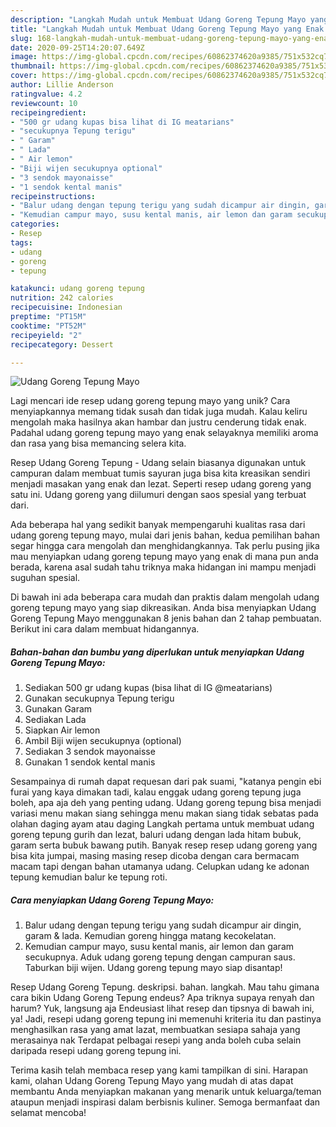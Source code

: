 ```yaml
---
description: "Langkah Mudah untuk Membuat Udang Goreng Tepung Mayo yang Enak Banget"
title: "Langkah Mudah untuk Membuat Udang Goreng Tepung Mayo yang Enak Banget"
slug: 168-langkah-mudah-untuk-membuat-udang-goreng-tepung-mayo-yang-enak-banget
date: 2020-09-25T14:20:07.649Z
image: https://img-global.cpcdn.com/recipes/60862374620a9385/751x532cq70/udang-goreng-tepung-mayo-foto-resep-utama.jpg
thumbnail: https://img-global.cpcdn.com/recipes/60862374620a9385/751x532cq70/udang-goreng-tepung-mayo-foto-resep-utama.jpg
cover: https://img-global.cpcdn.com/recipes/60862374620a9385/751x532cq70/udang-goreng-tepung-mayo-foto-resep-utama.jpg
author: Lillie Anderson
ratingvalue: 4.2
reviewcount: 10
recipeingredient:
- "500 gr udang kupas bisa lihat di IG meatarians"
- "secukupnya Tepung terigu"
- " Garam"
- " Lada"
- " Air lemon"
- "Biji wijen secukupnya optional"
- "3 sendok mayonaisse"
- "1 sendok kental manis"
recipeinstructions:
- "Balur udang dengan tepung terigu yang sudah dicampur air dingin, garam &amp; lada. Kemudian goreng hingga matang kecokelatan."
- "Kemudian campur mayo, susu kental manis, air lemon dan garam secukupnya. Aduk udang goreng tepung dengan campuran saus. Taburkan biji wijen. Udang goreng tepung mayo siap disantap!"
categories:
- Resep
tags:
- udang
- goreng
- tepung

katakunci: udang goreng tepung 
nutrition: 242 calories
recipecuisine: Indonesian
preptime: "PT15M"
cooktime: "PT52M"
recipeyield: "2"
recipecategory: Dessert

---
```



![Udang Goreng Tepung Mayo](https://img-global.cpcdn.com/recipes/60862374620a9385/751x532cq70/udang-goreng-tepung-mayo-foto-resep-utama.jpg)

Lagi mencari ide resep udang goreng tepung mayo yang unik? Cara menyiapkannya memang tidak susah dan tidak juga mudah. Kalau keliru mengolah maka hasilnya akan hambar dan justru cenderung tidak enak. Padahal udang goreng tepung mayo yang enak selayaknya memiliki aroma dan rasa yang bisa memancing selera kita.

Resep Udang Goreng Tepung - Udang selain biasanya digunakan untuk campuran dalam membuat tumis sayuran juga bisa kita kreasikan sendiri menjadi masakan yang enak dan lezat. Seperti resep udang goreng yang satu ini. Udang goreng yang diilumuri dengan saos spesial yang terbuat dari.

Ada beberapa hal yang sedikit banyak mempengaruhi kualitas rasa dari udang goreng tepung mayo, mulai dari jenis bahan, kedua pemilihan bahan segar hingga cara mengolah dan menghidangkannya. Tak perlu pusing jika mau menyiapkan udang goreng tepung mayo yang enak di mana pun anda berada, karena asal sudah tahu triknya maka hidangan ini mampu menjadi suguhan spesial.


Di bawah ini ada beberapa cara mudah dan praktis dalam mengolah udang goreng tepung mayo yang siap dikreasikan. Anda bisa menyiapkan Udang Goreng Tepung Mayo menggunakan 8 jenis bahan dan 2 tahap pembuatan. Berikut ini cara dalam membuat hidangannya.

<!--inarticleads1-->

##### Bahan-bahan dan bumbu yang diperlukan untuk menyiapkan Udang Goreng Tepung Mayo:

1. Sediakan 500 gr udang kupas (bisa lihat di IG @meatarians)
1. Gunakan secukupnya Tepung terigu
1. Gunakan  Garam
1. Sediakan  Lada
1. Siapkan  Air lemon
1. Ambil Biji wijen secukupnya (optional)
1. Sediakan 3 sendok mayonaisse
1. Gunakan 1 sendok kental manis


Sesampainya di rumah dapat requesan dari pak suami, &#34;katanya pengin ebi furai yang kaya dimakan tadi, kalau enggak udang goreng tepung juga boleh, apa aja deh yang penting udang. Udang goreng tepung bisa menjadi variasi menu makan siang sehingga menu makan siang tidak sebatas pada olahan daging ayam atau daging Langkah pertama untuk membuat udang goreng tepung gurih dan lezat, baluri udang dengan lada hitam bubuk, garam serta bubuk bawang putih. Banyak resep resep udang goreng yang bisa kita jumpai, masing masing resep dicoba dengan cara bermacam macam tapi dengan bahan utamanya udang. Celupkan udang ke adonan tepung kemudian balur ke tepung roti. 

<!--inarticleads2-->

##### Cara menyiapkan Udang Goreng Tepung Mayo:

1. Balur udang dengan tepung terigu yang sudah dicampur air dingin, garam &amp; lada. Kemudian goreng hingga matang kecokelatan.
1. Kemudian campur mayo, susu kental manis, air lemon dan garam secukupnya. Aduk udang goreng tepung dengan campuran saus. Taburkan biji wijen. Udang goreng tepung mayo siap disantap!


Resep Udang Goreng Tepung. deskripsi. bahan. langkah. Mau tahu gimana cara bikin Udang Goreng Tepung endeus? Apa triknya supaya renyah dan harum? Yuk, langsung aja Endeusiast lihat resep dan tipsnya di bawah ini, ya! Jadi, resepi udang goreng tepung ini memenuhi kriteria itu dan pastinya menghasilkan rasa yang amat lazat, membuatkan sesiapa sahaja yang merasainya nak Terdapat pelbagai resepi yang anda boleh cuba selain daripada resepi udang goreng tepung ini. 

Terima kasih telah membaca resep yang kami tampilkan di sini. Harapan kami, olahan Udang Goreng Tepung Mayo yang mudah di atas dapat membantu Anda menyiapkan makanan yang menarik untuk keluarga/teman ataupun menjadi inspirasi dalam berbisnis kuliner. Semoga bermanfaat dan selamat mencoba!
